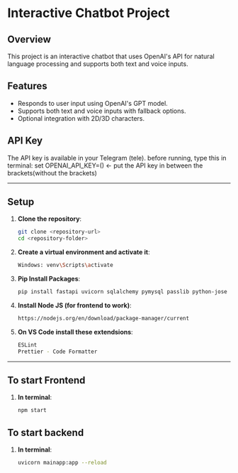 # Interactive Chatbot Project

## Overview
This project is an interactive chatbot that uses OpenAI's API for natural language processing and supports both text and voice inputs.

## Features
- Responds to user input using OpenAI's GPT model.
- Supports both text and voice inputs with fallback options.
- Optional integration with 2D/3D characters.

## API Key
The API key is available in your Telegram (tele).
before running, type this in terminal:
set OPENAI_API_KEY=() <- put the API key in between the brackets(without the brackets)

---

## Setup

1. **Clone the repository**:
   ```bash
   git clone <repository-url>
   cd <repository-folder>

2. **Create a virtual environment and activate it**:
   ```bash
   Windows: venv\Scripts\activate

3. **Pip Install Packages**:
   ```bash
   pip install fastapi uvicorn sqlalchemy pymysql passlib python-jose bcrypt passlib

3. **Install Node JS (for frontend to work)**:
   ```bash
   https://nodejs.org/en/download/package-manager/current

4. **On VS Code install these extendsions**:
   ```bash
   ESLint
   Prettier - Code Formatter

---

## To start Frontend
1. **In terminal**:
   ```bash
   npm start
   
## To start backend
1. **In terminal**:
   ```bash
   uvicorn mainapp:app --reload
